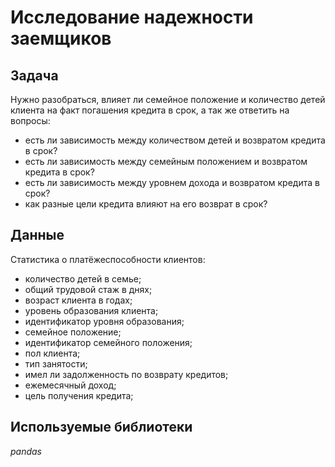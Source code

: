 # Исследование надежности заемщиков

## Задача 
Нужно разобраться, влияет ли семейное положение и количество детей клиента на факт погашения кредита в срок, а так же ответить на вопросы:

- есть ли зависимость между количеством детей и возвратом кредита в срок?
- есть ли зависимость между семейным положением и возвратом кредита в срок?
- есть ли зависимость между уровнем дохода и возвратом кредита в срок?
- как разные цели кредита влияют на его возврат в срок?

## Данные
Статистика о платёжеспособности клиентов:
- количество детей в семье;
- общий трудовой стаж в днях;
- возраст клиента в годах;
- уровень образования клиента;
- идентификатор уровня образования;
- семейное положение;
- идентификатор семейного положения;
- пол клиента;
- тип занятости;
- имел ли задолженность по возврату кредитов;
- ежемесячный доход;
- цель получения кредита;

## Используемые библиотеки
*pandas* 
